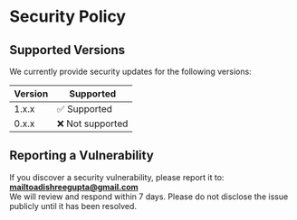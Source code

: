 # Security Policy

## Supported Versions

We currently provide security updates for the following versions:

| Version | Supported          |
| ------- | ------------------ |
| 1.x.x   | ✅ Supported       |
| 0.x.x   | ❌ Not supported   |

## Reporting a Vulnerability

If you discover a security vulnerability, please report it to: **mailtoadishreegupta@gmail.com**  
We will review and respond within 7 days. Please do not disclose the issue publicly until it has been resolved.
